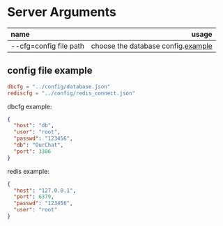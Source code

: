 # Server Arguments

| name                   |                                                      usage |
| :--------------------- | ---------------------------------------------------------: |
| --cfg=config file path | choose the database config.[example](#config-file-example) |

## config file example

```toml
dbcfg = "../config/database.json"
rediscfg = "../config/redis_connect.json"
```

dbcfg example:

```json
{
  "host": "db",
  "user": "root",
  "passwd": "123456",
  "db": "OurChat",
  "port": 3306
}
```

redis example:

```json
{
  "host": "127.0.0.1",
  "port": 6379,
  "passwd": "123456",
  "user": "root"
}
```
